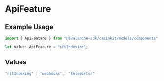 # ApiFeature

## Example Usage

```typescript
import { ApiFeature } from "@avalanche-sdk/chainkit/models/components";

let value: ApiFeature = "nftIndexing";
```

## Values

```typescript
"nftIndexing" | "webhooks" | "teleporter"
```